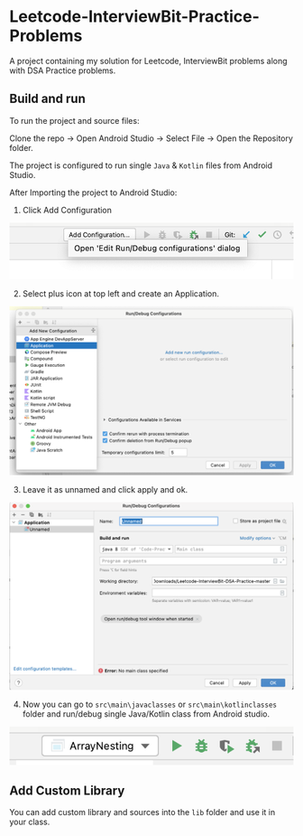 # Leetcode-InterviewBit-Practice-Problems
A project containing my solution for Leetcode, InterviewBit problems along with DSA Practice problems.

## Build and run

To run the project and source files:

Clone the repo -> Open Android Studio -> Select File -> Open the Repository folder.

The project is configured to run single `Java` & `Kotlin` files from Android Studio.

After Importing the project to Android Studio:

1. Click Add Configuration

![](step_1.png)

2. Select plus icon at top left and create an Application.

![](step_2.png)

3. Leave it as unnamed and click apply and ok.

![](step_3.png)

4. Now you can go to `src\main\javaclasses` or `src\main\kotlinclasses` folder and run/debug single Java/Kotlin class from Android studio.

![](step_4.png)

## Add Custom Library

You can add custom library and sources into the `lib` folder and use it in your class.